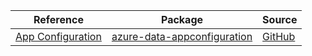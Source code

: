 | Reference | Package | Source |
|---|---|---|
|[App Configuration](data-appconfiguration-readme.md)|[azure-data-appconfiguration](https://repo1.maven.org/maven2/com/azure/azure-data-appconfiguration)|[GitHub](https://github.com/Azure/azure-sdk-for-java/blob/main/sdk/appconfiguration/azure-data-appconfiguration)|
